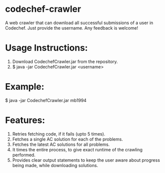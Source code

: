 # codechef-crawler
A web crawler that can download all successful submissions of a user in Codechef. Just provide the username.
Any feedback is welcome! 

Usage Instructions:
===================
1. Download CodechefCrawler.jar from the repository.
2. $ java -jar CodechefCrawler.jar \<username\>

Example:
=========
$ java -jar CodechefCrawler.jar mb1994

Features:
==========
1. Retries fetching code, if it fails (upto 5 times).
2. Fetches a single AC solution for each of the problems.
3. Fetches the latest AC solutions for all problems.
4. It times the entire process, to give exact runtime of the crawling performed.
5. Provides clear output statements to keep the user aware about progress being made, while downloading solutions.
